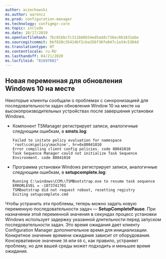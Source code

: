 ```yaml
---
author: aczechowski
ms.author: aaroncz
ms.prod: configuration-manager
ms.technology: configmgr-core
ms.topic: include
ms.date: 10/17/2019
ms.openlocfilehash: 7bc01bbcfc311b60b54ed5addc736ec861831ebe
ms.sourcegitcommit: bbf820c35414bf2cba356f30fe047c1a34c5384d
ms.translationtype: HT
ms.contentlocale: ru-RU
ms.lasthandoff: 04/21/2020
ms.locfileid: "81697602"
---
```

## <a name="new-variable-for-windows-10-in-place-upgrade"></a><a name="bkmk_osdvar"></a> Новая переменная для обновления Windows 10 на месте

<!--4680263-->

Некоторые клиенты сообщали о проблемах с синхронизацией для последовательности задач обновления Window 10 на месте на высокопроизводительных устройствах после завершения установки Windows.

- Компонент TSManager регистрирует записи, аналогичные следующим ошибкам, в **smsts.log**:

    ``` log
    Failed to initate policy evaluation for namespace 'root\ccm\policy\machine', hr=0x80041010
    Error compiling client config policies. code 80041010
    Task Sequence Manager could not initialize Task Sequence Environment. code 80041010
    ```

- Программа установки Windows регистрирует записи, аналогичные следующим ошибкам, в **setupcomplete.log**:

    ``` log
    Running C:\windows\CCM\\TSMBootstrap.exe to resume task sequence
    ERRORLEVEL = -1073741701
    TSMBootstrap did not request reboot, resetting registry
    Exiting setupcomplete.cmd
    ```

Чтобы устранить эти проблемы, теперь можно задать новую переменную последовательности задач — **SetupCompletePause**. При назначении этой переменной значения в секундах процесс установки Windows использует задержку указанной длительности перед запуском последовательности задач. Это время ожидания дает клиенту Configuration Manager дополнительное время для инициализации. Конкретное значение времени ожидания зависит от оборудования. Консервативное значение `30` или `60` с, как правило, устраняет проблему, но для вашей среды может подходить и меньшее время ожидания.

